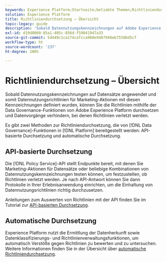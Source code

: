 ```yaml
---
keywords: Experience Platform;Startseite;beliebte Themen;Richtliniendurchsetzung;Automatische Durchsetzung;API-basierte Durchsetzung;Data Governance
solution: Experience Platform
title: Richtliniendurchsetzung – Übersicht
topic-legacy: guide
description: 'Sobald Datennutzungskennzeichnungen auf Adobe Experience Platform-Datensätze angewendet und somit Datennutzungsrichtlinien für Marketing-Aktionen mit diesen Kennzeichnungen definiert wurden, können Sie die Richtlinien mithilfe von Data Governance-Funktionen durchsetzen und Datenvorgänge verhindern, bei denen Richtlinien verletzt werden. Es gibt zwei Methoden zur Durchsetzung von Richtlinien, die durch die Data Governance-Funktionen in Platform bereitgestellt werden: API-basierte Durchsetzung und automatische Durchsetzung.'
exl-id: d19d8060-85a1-405c-856d-f59041947a33
source-git-commit: 5d449c1ca174cafcca988e9487940eb7550bd5cf
workflow-type: ht
source-wordcount: '237'
ht-degree: 100%

---
```


# Richtliniendurchsetzung – Übersicht

Sobald Datennutzungskennzeichnungen auf Datensätze angewendet und somit Datennutzungsrichtlinien für Marketing-Aktionen mit diesen Kennzeichnungen definiert wurden, können Sie die Richtlinien mithilfe der Data Governance-Funktionen von Adobe Experience Platform durchsetzen und Datenvorgänge verhindern, bei denen Richtlinien verletzt werden.

Es gibt zwei Methoden zur Richtliniendurchsetzung, die von [!DNL Data Governance]-Funktionen in [!DNL Platform] bereitgestellt werden: API-basierte Durchsetzung und automatische Durchsetzung.

## API-basierte Durchsetzung

Die [!DNL Policy Service]-API stellt Endpunkte bereit, mit denen Sie Marketing-Aktionen für Datensätze oder beliebige Kombinationen von Datennutzungskennzeichnungen testen können, um festzustellen, ob Richtlinien verletzt werden. Je nach API-Antwort können Sie dann Protokolle in Ihrer Erlebnisanwendung einrichten, um die Einhaltung von Datennutzungsrichtlinien richtig durchzusetzen.

Anleitungen zum Auswerten von Richtlinien mit der API finden Sie im Tutorial zur [API-basierten Durchsetzung](./api-enforcement.md).

## Automatische Durchsetzung

Experience Platform nutzt die Ermittlung der Datenherkunft sowie Datenklassifizierungs- und Richtlinienverwaltungsfunktionen, um automatisch Verstöße gegen Richtlinien zu bewerten und zu untersuchen. Weitere Informationen finden Sie in der Übersicht über [automatische Richtliniendurchsetzung](./auto-enforcement.md).
